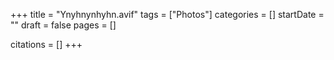 +++
title = "Ynyhnynhyhn.avif"
tags = ["Photos"]
categories = []
startDate = ""
draft = false
pages = []

citations = []
+++

